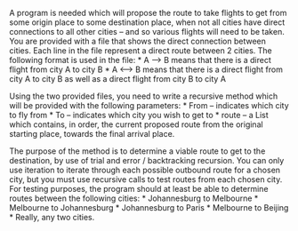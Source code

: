 A program is needed which will propose the route to take flights to get from some origin place to some destination place, when not all cities have direct connections to all other cities – and so various flights will need to be taken. 
You are provided with a file that shows the direct connection between cities. Each line in the file represent a direct route between 2 cities. The following format is used in the file: 
	* A --> B means that there is a direct flight from city A to city B 
	* A <--> B means that there is a direct flight from city A to city B as well as a direct flight from city B to city A 

Using the two provided files, you need to write a recursive method which 
will be provided with the following parameters: 
	* From – indicates which city to fly from 
	* To – indicates which city you wish to get to 
	* route – a List which contains, in order, the current proposed route from the original starting place, towards the final arrival place. 

The purpose of the method is to determine a viable route to get to the destination, by use of trial and error / backtracking recursion. 
You can only use iteration to iterate through each possible outbound route for a chosen city, but you must use recursive calls to test routes from each chosen city. 
For testing purposes, the program should at least be able to determine routes between the following cities: 
	* Johannesburg to Melbourne 
	* Melbourne to Johannesburg 
	* Johannesburg to Paris 
	* Melbourne to Beijing 
	* Really, any two cities. 

